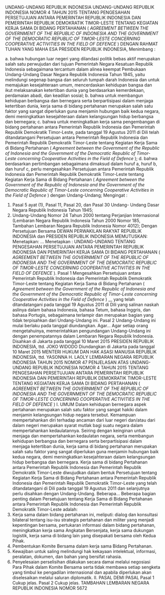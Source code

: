  UNDANG-UNDANG REPUBLIK INDONESIA UNDANG-UNDANG REPUBLIK INDONESIA NOMOR 4 TAHUN 2015 TENTANG PENGESAHAN PERSETUJUAN ANTARA PEMERINTAH REPUBLIK INDONESIA DAN PEMERINTAH REPUBLIK DEMOKRATIK TIMOR-LESTE TENTANG KEGIATAN KERJA SAMA DI BIDANG PERTAHANAN ( _AGREEMENT BETWEEN THE GOVERNMENT OF THE REPUBLIC OF INDONESIA AND_ _THE GOVERNMENT OF THE DEMOCRATIC REPUBLIC OF TIMOR-LESTE_ _CONCERNING COOPERATIVE ACTIVITIES IN THE FIELD OF DEFENCE_ )
DENGAN RAHMAT TUHAN YANG MAHA ESA PRESIDEN REPUBLIK INDONESIA,
Menimbang :

a. bahwa hubungan luar negeri yang dilandasi politik bebas aktif merupakan salah satu perwujudan dari tujuan Pemerintah Negara Kesatuan Republik Indonesia sebagaimana tercantum dalam alinea keempat Pembukaan Undang-Undang Dasar Negara Republik Indonesia Tahun 1945, yaitu melindungi segenap bangsa dan seluruh tumpah darah Indonesia dan untuk memajukan kesejahteraan umum, mencerdaskan kehidupan bangsa dan ikut melaksanakan ketertiban dunia yang berdasarkan kemerdekaan, perdamaian abadi, dan keadilan sosial;
b. bahwa untuk membangun kehidupan berbangsa dan bernegara serta berpartisipasi dalam menjaga ketertiban dunia, kerja sama di bidang pertahanan merupakan salah satu faktor yang sangat diperlukan guna menjamin hubungan baik kedua negara, demi meningkatkan kesejahteraan dalam kelangsungan hidup berbangsa dan bernegara;
c. bahwa untuk meningkatkan kerja sama pengembangan di bidang pertahanan antara Pemerintah Republik Indonesia dan Pemerintah Republik Demokratik Timor-Leste, pada tanggal 19 Agustus 2011 di Dili telah ditandatangani Persetujuan antara Pemerintah Republik Indonesia dan Pemerintah Republik Demokratik Timor-Leste tentang Kegiatan Kerja Sama di Bidang Pertahanan ( _Agreement between the Government of the Republic of_ _Indonesia and the Government of the Democratic Republic of_ _Timor-Leste concerning Cooperative Activities in the Field of_ _Defence_ );
d. bahwa berdasarkan pertimbangan sebagaimana dimaksud dalam huruf a, huruf b, dan huruf c, perlu mengesahkan Persetujuan antara Pemerintah Republik Indonesia dan Pemerintah Republik Demokratik Timor-Leste tentang Kegiatan Kerja Sama di Bidang Pertahanan ( _Agreement between the Government of the Republic of_ _Indonesia and the Government of the Democratic Republic of_ _Timor-Leste concerning Cooperative Activities in the Field of_ _Defence_ ) dengan Undang-Undang;
Mengingat :

1. Pasal 5 ayat (1), Pasal 11, Pasal 20, dan Pasal 30 Undang- Undang Dasar Negara Republik Indonesia Tahun 1945;
2. Undang-Undang Nomor 24 Tahun 2000 tentang Perjanjian Internasional (Lembaran Negara Republik Indonesia Tahun 2000 Nomor 185, Tambahan Lembaran Negara Republik Indonesia Nomor 4012); Dengan Persetujuan Bersama DEWAN PERWAKILAN RAKYAT REPUBLIK INDONESIA dan PRESIDEN REPUBLIK INDONESIA
MEMUTUSKAN:
 Menetapkan:
... Menetapkan : UNDANG-UNDANG TENTANG PENGESAHAN PERSETUJUAN ANTARA PEMERINTAH REPUBLIK INDONESIA DAN PEMERINTAH KERJA SAMA DI BIDANG PERTAHANAN ( _AGREEMENT BETWEEN_ _THE GOVERNMENT OF THE REPUBLIC OF INDONESIA AND THE_ _GOVERNMENT OF THE DEMOCRATIC REPUBLIC OF TIMOR-LESTE_ _CONCERNING_ _COOPERATIVE_ _ACTIVITIES_ _IN_ _THE_ _FIELD_ _OF_ _DEFENCE_ ).
Pasal 1
Mengesahkan Persetujuan antara Pemerintah Republik Indonesia dan Pemerintah Republik Demokratik Timor-Leste tentang Kegiatan Kerja Sama di Bidang Pertahanan ( _Agreement_ _between_ _the_ _Government of the Republic of Indonesia and the Government of the_ _Democratic Republic of Timor-Leste concerning Cooperative Activities in_ _the Field of Defence_ ) __ yang telah ditandatangani pada tanggal 19 Agustus 2011 di Dili yang salinan naskah aslinya dalam bahasa Indonesia, bahasa Tetum, bahasa Inggris, dan bahasa Portugis, sebagaimana terlampir dan merupakan bagian yang tidak terpisahkan dari Undang-Undang ini.
Pasal 2
Undang-Undang ini mulai berlaku pada tanggal diundangkan. Agar...
Agar setiap orang mengetahuinya, memerintahkan pengundangan Undang-Undang ini dengan penempatannya dalam Lembaran Negara Republik Indonesia. Disahkan di Jakarta pada tanggal 10 Maret 2015 PRESIDEN REPUBLIK INDONESIA, ttd. JOKO WIDODO Diundangkan di Jakarta pada tanggal 10 Maret 2015 MENTERI HUKUM DAN HAK ASASI MANUSIA REPUBLIK INDONESIA, ttd. YASONNA H. LAOLY LEMBARAN NEGARA REPUBLIK INDONESIA TAHUN 2015 NOMOR 47 PENJELASAN ATAS UNDANG-UNDANG REPUBLIK INDONESIA NOMOR 4 TAHUN 2015 TENTANG PENGESAHAN PERSETUJUAN ANTARA PEMERINTAH REPUBLIK INDONESIA DAN PEMERINTAH REPUBLIK DEMOKRATIK TIMOR-LESTE TENTANG KEGIATAN KERJA SAMA DI BIDANG PERTAHANAN ( _AGREEMENT BETWEEN THE GOVERNMENT OF THE REPUBLIC OF INDONESIA AND_ _THE GOVERNMENT OF THE DEMOCRATIC REPUBLIC OF TIMOR-LESTE_ _CONCERNING COOPERATIVE ACTIVITIES IN THE FIELD OF DEFENCE_ ) I. UMUM Dalam kehidupan bernegara aspek pertahanan merupakan salah satu faktor yang sangat hakiki dalam menjamin kelangsungan hidup negara tersebut. Kemampuan mempertahankan diri terhadap ancaman dari luar negeri dan/atau dari dalam negeri merupakan syarat mutlak bagi suatu negara dalam mempertahankan kedaulatannya. Seiring dengan keinginan untuk menjaga dan mempertahankan kedaulatan negara, serta membangun kehidupan berbangsa dan bernegara serta berpartisipasi dalam menjaga ketertiban dunia, kerja sama di bidang pertahanan merupakan salah satu faktor yang sangat diperlukan guna menjamin hubungan baik kedua negara, demi meningkatkan kesejahteraan dalam kelangsungan hidup berbangsa dan bernegara. Kerja sama di bidang Pertahanan antara Pemerintah Republik Indonesia dan Pemerintah Republik Demokratik Timor-Leste diwujudkan dalam bentuk Persetujuan tentang Kegiatan Kerja Sama di Bidang Pertahanan antara Pemerintah Republik Indonesia dan Pemerintah Republik Demokratik Timor-Leste yang telah ditandatangani di Dili pada tanggal 19 Agustus 2011 dan selanjutnya perlu disahkan dengan Undang-Undang. Beberapa... Beberapa bagian penting dalam Persetujuan tentang Kerja Sama di Bidang Pertahanan antara Pemerintah Republik Indonesia dan Pemerintah Republik Demokratik Timor-Leste adalah:
1. Kerja sama dalam bidang pertahanan ini, meliputi: dialog dan konsultasi bilateral tentang isu-isu strategis pertahanan dan militer yang menjadi kepentingan bersama, pertukaran informasi dalam bidang pertahanan, meningkatkan kerja sama Angkatan Bersenjata, kerja sama dukungan logistik, kerja sama di bidang lain yang disepakati bersama oleh Kedua Pihak.
2. Pembentukan Komite Bersama dalam kerja sama Bidang Pertahanan.
3. Kewajiban untuk saling melindungi hak kekayaan intelektual, informasi, peralatan, dokumen, dan bahan yang bersifat rahasia.
4. Penyelesaian perselisihan dilakukan secara damai melalui negosiasi Para Pihak dalam Komite Bersama serta tidak membawa setiap sengketa yang timbul ke pengadilan internasional dan apabila diperlukan akan diselesaikan melalui saluran diplomatik. II. PASAL DEMI PASAL
Pasal 1
Cukup jelas.
Pasal 2
Cukup jelas. TAMBAHAN LEMBARAN NEGARA REPUBLIK INDONESIA NOMOR 5672